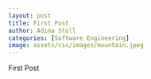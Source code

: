 ```yaml
---
layout: post
title: First Post
author: Adina Stoll
categories: [Software Engineering]
image: assets/css/images/mountain.jpeg
---
```


First Post